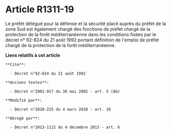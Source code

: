 # Article R1311-19

Le préfet délégué pour la défense et la sécurité placé auprès du préfet de la zone Sud est également chargé des fonctions de
préfet chargé de la protection de la forêt méditerranéenne dans les conditions fixées par le décret n° 92-824 du 21 août 1992
portant définition de l'emploi de préfet chargé de la protection de la forêt méditerranéenne.

**Liens relatifs à cet article**

	**Cite**:

	  - Décret n°92-824 du 21 août 1992

	**Anciens textes**:

	  - Décret n°2002-917 du 30 mai 2002 - art. 5 (Ab)

	**Modifié par**:

	  - Décret n°2010-225 du 4 mars 2010 - art. 10

	**Abrogé par**:

	  - Décret n°2013-1112 du 4 décembre 2013 - art. 6
